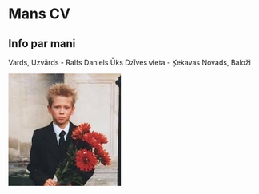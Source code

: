 #  **Mans CV**
## Info par mani
Vards, Uzvārds - Ralfs Daniels Ūks
Dzīves vieta - Ķekavas Novads, Baloži

![alt text](username.jpg)

